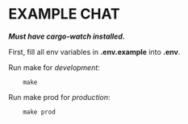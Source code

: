 # EXAMPLE CHAT

**_Must have cargo-watch installed._**

First, fill all env variables in **.env.example** into **.env**.

Run make for _development_:

```
    make
```

Run make prod for _production_:

```
    make prod
```
